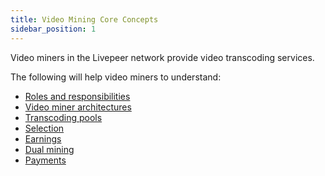 ```yaml
---
title: Video Mining Core Concepts
sidebar_position: 1
---
```


Video miners in the Livepeer network provide video transcoding services.

The following will help video miners to understand:

- [Roles and responsibilities](/video-miners/core-concepts/roles-and-responsibilities)
- [Video miner architectures](/video-miners/core-concepts/architecture)
- [Transcoding pools](/video-miners/core-concepts/pools)
- [Selection](/video-miners/core-concepts/selection)
- [Earnings](/video-miners/core-concepts/earnings)
- [Dual mining](/video-miners/core-concepts/dual-mining)
- [Payments](/video-miners/core-concepts/payments)


